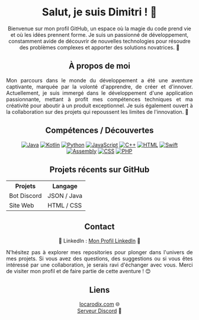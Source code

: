 <h1  align="center">Salut, je suis Dimitri ! 🚀</h1>

<p align="center">Bienvenue sur mon profil GitHub, un espace où la magie du code prend vie et où les idées prennent forme. Je suis un passionné de développement, constamment avide de découvrir de nouvelles technologies pour résoudre des problèmes complexes et apporter des solutions novatrices. 🌟</p>

<h2 align="center">À propos de moi</h2>

<p style="text-align: justify;">Mon parcours dans le monde du développement a été une aventure captivante, marquée par la volonté d'apprendre, de créer et d'innover. Actuellement, je suis immergé dans le développement d'une application passionnante, mettant à profit mes compétences techniques et ma créativité pour aboutir à un produit exceptionnel. Je suis également ouvert à la collaboration sur des projets qui repoussent les limites de l'innovation. 🚀</p>

<h2 align="center">Compétences / Découvertes</h2>

<div align="center"">
    <a href="https://www.java.com"><img src="https://img.shields.io/badge/Java-%23FF5733" alt="Java"></a>
    <a href="https://kotlinlang.org"><img src="https://img.shields.io/badge/Kotlin-%23FFA233" alt="Kotlin"></a>
    <a href="https://www.python.org"><img src="https://img.shields.io/badge/Python-%2329BF12" alt="Python"></a>
    <a href="https://developer.mozilla.org/en-US/docs/Web/JavaScript"><img src="https://img.shields.io/badge/JavaScript-%23448AFF" alt="JavaScript"></a>
    <a href="https://www.cplusplus.com"><img src="https://img.shields.io/badge/C++-%23FF3434" alt="C++"></a>
    <a href="https://developer.mozilla.org/en-US/docs/Web/HTML"><img src="https://img.shields.io/badge/HTML-%23FF5733" alt="HTML"></a>
    <a href="https://swift.org"><img src="https://img.shields.io/badge/Swift-%23FF7F45" alt="Swift"></a>
    <a href="https://www.asc.asn.au/wp-content/uploads/2015/09/assembly.gif"><img src="https://img.shields.io/badge/Assembly-%238A2BE2" alt="Assembly"></a>
    <a href="https://developer.mozilla.org/en-US/docs/Web/CSS"><img src="https://img.shields.io/badge/CSS-%231572B6" alt="CSS"></a>
    <a href="https://www.php.net"><img src="https://img.shields.io/badge/PHP-%23777BB4" alt="PHP"></a>
</div>

<h2 align="center">Projets récents sur GitHub</h2>

<div align="center">
    <table>
        <tr>
            <th>Projets</th>
            <th>Langage</th>
        </tr>
        <tr>
            <td>Bot Discord</td>
            <td>JSON / Java</td>
        </tr>
        <tr>
            <td>Site Web</td>
            <td>HTML / CSS</td>
        </tr>
        <!-- Ajoutez d'autres projets et durées ici -->
    </table>
</div>

<h2 align="center">Contact</h2>

<p align="center">
    💼 LinkedIn : <a target="_blank" href="https://fr.linkedin.com/in/dimitri-hamelin-15b854256?original_referer=https%3A%2F%2Fwww.google.com%2F">Mon Profil LinkedIn</a> 📧
</p>

<p style="text-align: justify;">N'hésitez pas à explorer mes repositories pour plonger dans l'univers de mes projets. Si vous avez des questions, des suggestions ou si vous êtes intéressé par une collaboration, je serais ravi d'échanger avec vous. Merci de visiter mon profil et de faire partie de cette aventure ! 😊</p>

<h2 align="center">Liens</h2>

<p align="center">
    <a href="https://locarodix.com" target="_blank">locarodix.com</a> 🌐 <br>
    <a href="https://discord.gg/penncVytFW" target="_blank">Serveur Discord</a> 🎉
</p>
</div>
